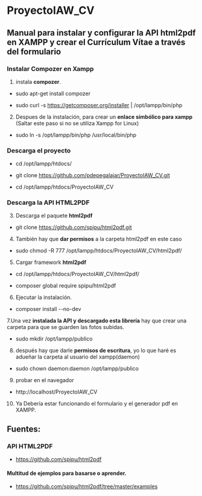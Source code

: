 # ProyectoIAW_CV
## Manual para instalar y configurar la API html2pdf en XAMPP y crear el Currículum Vítae a través del formulario

### Instalar Compozer en Xampp

1. instala **compozer**.

  - sudo apt-get install compozer 

  - sudo curl -s https://getcomposer.org/installer | /opt/lampp/bin/php

2. Despues  de la instalación, para crear un **enlace simbólico para xampp** (Saltar este paso si no se utiliza Xampp for Linux)

  - sudo ln -s /opt/lampp/bin/php /usr/local/bin/php

### Descarga el proyecto

- cd /opt/lampp/htdocs/

- git clone https://github.com/pdepegalajar/ProyectoIAW_CV.git

- cd /opt/lampp/htdocs/ProyectoIAW_CV


### Descarga la API HTML2PDF

3. Descarga el paquete **html2pdf**

  - git clone https://github.com/spipu/html2pdf.git

4. También hay que **dar permisos** a la carpeta html2pdf en este caso

  - sudo chmod -R 777 /opt/lampp/htdocs/ProyectoIAW_CV/html2pdf/

5. Cargar framework **html2pdf**

  - cd /opt/lampp/htdocs/ProyectoIAW_CV/html2pdf/

  - composer global require spipu/html2pdf

6. Ejecutar la instalación.

  - composer install --no-dev

7.Una vez **instalada la API y descargado esta librería** hay que crear una carpeta para que se guarden las fotos subidas.

  - sudo mkdir /opt/lampp/publico

8. después hay que darle **permisos de escritura**, yo lo que haré es adueñar la carpeta al usuario del xampp(daemon)

  - sudo chown daemon:daemon /opt/lampp/publico

9. probar en el navegador

  - http://localhost/ProyectoIAW_CV

10. Ya Debería estar funcionando el formulario y el generador pdf en XAMPP.

## Fuentes:

### API HTML2PDF

- https://github.com/spipu/html2pdf

#### Multitud de ejemplos para basarse o aprender.

- https://github.com/spipu/html2pdf/tree/master/examples
